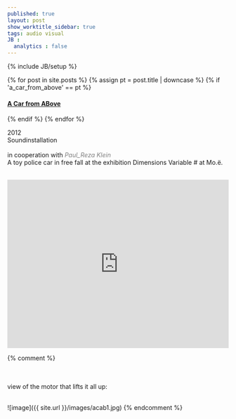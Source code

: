 ```yaml
---
published: true
layout: post
show_worktitle_sidebar: true
tags: audio visual
JB :
  analytics : false
---
```


{% include JB/setup %}


{% for post in site.posts %}
	{% assign pt = post.title | downcase %}
	{% if 'a_car_from_above' == pt %}
<h4><a href="{{ BASE_PATH }}{{ post.url }}">A Car from ABove</a></h4>
	{% endif %}
{% endfor %}


<p>
    2012<br />
	Soundinstallation<br /><br />
	in cooperation with <a href="http://www.praxistest.cc/" target="_blank" style="text-decoration:none; color: grey"><i>Paul_Reza Klein</i></a><br />
	A toy police car in free fall at the exhibition Dimensions Variable # at Mo.ë.<br /><br />
</p>

<iframe width="100%" height="384" frameborder="0" allowfullscreen="" webkitallowfullscreen="" src="http://player.vimeo.com/video/59054272?title=0&amp;byline=0&amp;portrait=0">
</iframe>

{% comment %}
<p><br /><br />view of the motor that lifts it all up:<br /><br /></p>
![image]({{ site.url }}/images/acab1.jpg)
{% endcomment %}
